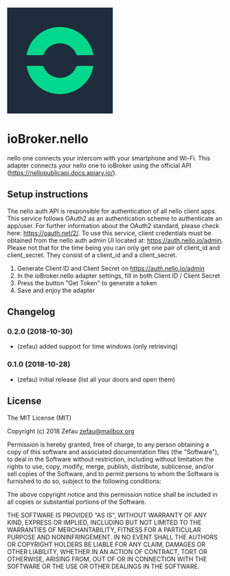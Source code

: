 ![Logo](admin/nello.png)
# ioBroker.nello
nello one connects your intercom with your smartphone and Wi-Fi. This adapter connects your nello one to ioBroker using the official API (https://nellopublicapi.docs.apiary.io/).

## Setup instructions
The nello auth API is responsible for authentication of all nello client apps. This service follows OAuth2 as an authentication scheme to authenticate an app/user. For further information about the OAuth2 standard, please check here: https://oauth.net/2/.
To use this service, client credentials must be obtained from the nello auth admin UI located at: https://auth.nello.io/admin. Please not that for the time being you can only get one pair of client_id and client_secret. They consist of a client_id and a client_secret.

1. Generate Client ID and Client Secret on https://auth.nello.io/admin
2. In the ioBroker.nello adapter settings, fill in both Client ID / Client Secret
3. Press the button "Get Token" to generate a token
4. Save and enjoy the adapter


## Changelog

### 0.2.0 (2018-10-30)
* (zefau) added support for time windows (only retrieving)

### 0.1.0 (2018-10-28)
* (zefau) initial release (list all your doors and open them)

## License
The MIT License (MIT)

Copyright (c) 2018 Zefau <zefau@mailbox.org>

Permission is hereby granted, free of charge, to any person obtaining a copy
of this software and associated documentation files (the "Software"), to deal
in the Software without restriction, including without limitation the rights
to use, copy, modify, merge, publish, distribute, sublicense, and/or sell
copies of the Software, and to permit persons to whom the Software is
furnished to do so, subject to the following conditions:

The above copyright notice and this permission notice shall be included in
all copies or substantial portions of the Software.

THE SOFTWARE IS PROVIDED "AS IS", WITHOUT WARRANTY OF ANY KIND, EXPRESS OR
IMPLIED, INCLUDING BUT NOT LIMITED TO THE WARRANTIES OF MERCHANTABILITY,
FITNESS FOR A PARTICULAR PURPOSE AND NONINFRINGEMENT. IN NO EVENT SHALL THE
AUTHORS OR COPYRIGHT HOLDERS BE LIABLE FOR ANY CLAIM, DAMAGES OR OTHER
LIABILITY, WHETHER IN AN ACTION OF CONTRACT, TORT OR OTHERWISE, ARISING FROM,
OUT OF OR IN CONNECTION WITH THE SOFTWARE OR THE USE OR OTHER DEALINGS IN
THE SOFTWARE.
